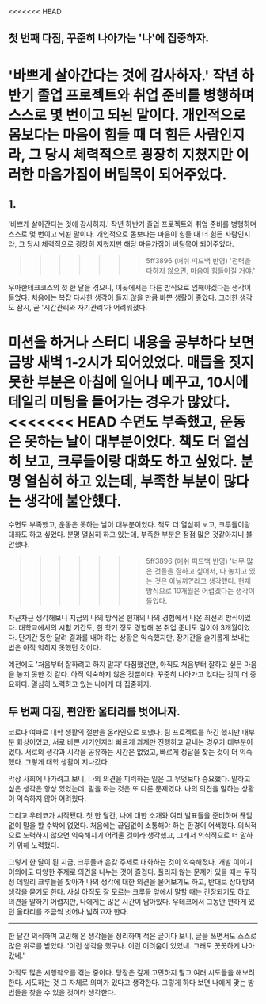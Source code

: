 
<<<<<<< HEAD
## 첫 번째 다짐, 꾸준히 나아가는 '나'에 집중하자.
'바쁘게 살아간다는 것에 감사하자.' 작년 하반기 졸업 프로젝트와 취업 준비를 병행하며 스스로 몇 번이고 되뇐 말이다. 개인적으로 몸보다는 마음이 힘들 때 더 힘든 사람인지라, 그 당시 체력적으로 굉장히 지쳤지만 이러한 마음가짐이 버팀목이 되어주었다. 
=======
## 1.
'바쁘게 살아간다는 것에 감사하자.' 작년 하반기 졸업 프로젝트와 취업 준비를 병행하며 스스로 몇 번이고 되뇐 말이다. 개인적으로 몸보다는 마음이 힘들 때 더 힘든 사람인지라, 그 당시 체력적으로 굉장히 지쳤지만 해당 마음가짐이 버팀목이 되어주었다. 
>>>>>>> 5ff3896 (애쉬 피드백 반영)
'전력을 다하지 않으면, 마음이 힘들어질 거야.'

우아한테크코스의 첫 한 달을 겪으니, 이곳에서는 다른 방식으로 임해야겠다는 생각이 들었다.
처음에는 복잡 다사한 생각이 들지 않을 만큼 바쁜 생활이 좋았다. 그러한 생각도 잠시, 곧 '시간관리와 자기관리'가 어려워졌다.

미션을 하거나 스터디 내용을 공부하다 보면 금방 새벽 1-2시가 되어있었다. 
매듭을 짓지 못한 부분은 아침에 일어나 메꾸고, 10시에 데일리 미팅을 들어가는 경우가 많았다. 
<<<<<<< HEAD
수면도 부족했고, 운동은 못하는 날이 대부분이었다. 책도 더 열심히 보고, 크루들이랑 대화도 하고 싶었다. 분명 열심히 하고 있는데, 부족한 부분이 많다는 생각에 불안했다. 
=======
수면도 부족했고, 운동은 못하는 날이 대부분이었다. 책도 더 열심히 보고, 크루들이랑 대화도 하고 싶었다. 분명 열심히 하고 있는데, 부족한 부분은 점점 많은 것같아지니 불안했다. 
>>>>>>> 5ff3896 (애쉬 피드백 반영)
'너무 많은 것들을 잘하고 싶어서, 다 놓치고 있는 것은 아닐까?'라고 생각했다. 현재 방식으로 10개월은 어렵겠다는 생각이 들었다.

차근차근 생각해보니 지금의 나의 방식은 현재의 나의 경험에서 나온 최선의 방식이었다. 
대학교에서의 시험 기간도, 한 학기 정도 경험해 본 취업 준비도 길어야 3개월이었다. 
단기간 동안 달려 결과를 내야 하는 상황은 익숙했지만, 장기간을 슬기롭게 보내는 법은 아직 익히지 못했던 것이다.

예전에도 '처음부터 잘하려고 하지 말자' 다짐했건만, 아직도 처음부터 잘하고 싶은 마음을 놓지 못한 것 같다.
아직 익숙하지 않은 것뿐이다. 꾸준히 나아가고 있다는 것이 더 중요하다. 열심히 노력하고 있는 나에게 더 집중하자.

## 두 번째 다짐, 편안한 울타리를 벗어나자.

코로나 여파로 대학 생활의 절반을 온라인으로 보냈다. 팀 프로젝트를 하긴 했지만 대부분 화상이었고, 서로 바쁜 시기인지라 빠르게 과제만 진행하고 끝내는 경우가 대부분이었다. 서로의 생각과 시각을 공유하는 시간은 없었고, 빠르게 정답을 찾는 것이 더 익숙했다. 그렇게 대학 생활이 지나갔다.

막상 사회에 나가려고 보니, 나의 의견을 피력하는 일은 그 무엇보다 중요했다. 말하고 싶은 생각은 항상 있었는데, 말을 하는 것은 또 다른 문제였다. 나의 의견을 말하는 상황이 익숙하지 않아 어려웠다.

그리고 우테코가 시작됐다. 첫 한 달간, 나에 대한 소개와 여러 발표들을 준비하며 끊임없이 말을 할 수밖에 없었다. 처음에는 끊임없이 소통해야 하는 환경이 어색했다. 의식적으로 노력하지 않으면 익숙해지기 어려울 것이라 생각했고, 그래서 의식적으로 더 말하기 위해 노력했다. 

그렇게 한 달이 된 지금, 크루들과 온갖 주제로 대화하는 것이 익숙해졌다. 개발 이야기 이외에도 다양한 주제로 의견을 나누는 것이 즐겁다. 풀리지 않는 문제가 있을 때는 무작정 데일리 크루들을 찾아가 나의 생각에 대한 의견을 물어보기도 하고, 반대로 상대방의 생각을 묻기도 한다. 사실 아직도 잘 모르는 크루들 앞에서 말할 때는 긴장되기도 하고 의견을 말하기 어렵지만, 나에게는 많은 시간이 남아있다. 우테코에서 그동안 편하게 있던 울타리를 조금씩 벗어나 넓히고자 한다.

- - - 

한 달간 의식하며 고민해 온 생각들을 정리하며 적은 글이다 보니, 글을 쓰면서도 스스로 많은 위로를 받았다. '이런 생각을 했구나. 이런 어려움이 있었네. 그래도 꿋꿋하게 나아갔네.'

아직도 많은 시행착오를 겪는 중이다. 당장은 깊게 고민하지 말고 여러 시도들을 해보려한다. 시도하는 것 그 자체로 의미가 있다고 생각한다. 그렇게 하다 보면 나에게 맞는 방법들을 찾을 수 있을 것이라 생각한다.
